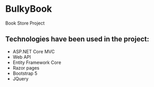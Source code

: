 # BulkyBook
 Book Store Project
## Technologies have been used in the project:
 - ASP.NET Core MVC
 - Web API
 - Entity Framework Core
 - Razor pages
 - Bootstrap 5
 - JQuery
